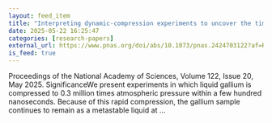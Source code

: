 ```yaml
---
layout: feed_item
title: "Interpreting dynamic-compression experiments to uncover the time dependence of freezing: Application to gallium"
date: 2025-05-22 16:25:47
categories: [research-papers]
external_url: https://www.pnas.org/doi/abs/10.1073/pnas.2424703122?af=R
is_feed: true
---
```


Proceedings of the National Academy of Sciences, Volume 122, Issue 20, May 2025. SignificanceWe present experiments in which liquid gallium is compressed to 0.3 million times atmospheric pressure within a few hundred nanoseconds. Because of this rapid compression, the gallium sample continues to remain as a metastable liquid at ...
